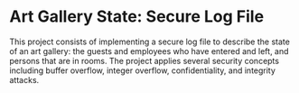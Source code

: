 # Art Gallery State: Secure Log File 

This project consists of implementing a secure log file to describe the state of an art gallery: the guests and employees who have entered and left, and persons that are in rooms. The project applies several security concepts including buffer overflow, integer overflow, confidentiality, and integrity attacks.
